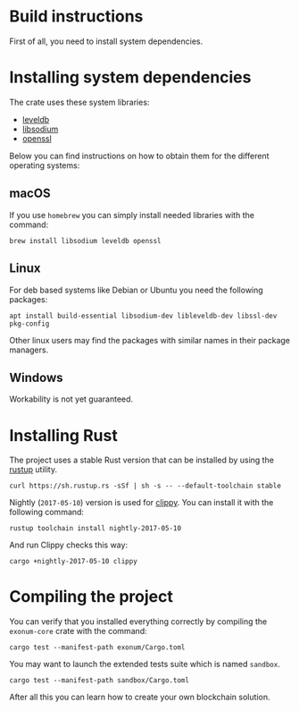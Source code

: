 # Build instructions
First of all, you need to install system dependencies.

# Installing system dependencies
The crate uses these system libraries:
* [leveldb](https://github.com/google/leveldb)
* [libsodium](https://download.libsodium.org/doc/)
* [openssl](https://www.openssl.org)

Below you can find instructions on how to obtain them for the different operating systems:

## macOS 
If you use `homebrew` you can simply install needed libraries with the command:
```shell
brew install libsodium leveldb openssl
```

## Linux
For deb based systems like Debian or Ubuntu you need the following packages:
```shell
apt install build-essential libsodium-dev libleveldb-dev libssl-dev pkg-config
```
Other linux users may find the packages with similar names in their package managers.

## Windows
Workability is not yet guaranteed.

# Installing Rust
The project uses a stable Rust version that can be installed by using the [rustup](https://www.rustup.rs) utility.

```shell
curl https://sh.rustup.rs -sSf | sh -s -- --default-toolchain stable
```

Nightly (`2017-05-10`) version is used for [clippy](https://github.com/Manishearth/rust-clippy). You can install it with the following command:
```shell
rustup toolchain install nightly-2017-05-10
```
And run Clippy checks this way:
```shell
cargo +nightly-2017-05-10 clippy
```

# Compiling the project 
You can verify that you installed everything correctly by compiling the `exonum-core` crate with the command:
```shell
cargo test --manifest-path exonum/Cargo.toml
```
You may want to launch the extended tests suite which is named `sandbox`.
```shell
cargo test --manifest-path sandbox/Cargo.toml
```
After all this you can learn how to create your own blockchain solution.
